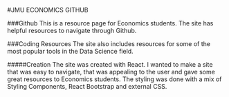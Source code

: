 #JMU ECONOMICS GITHUB

###Github
This is a resource page for Economics students. The site has helpful resources to navigate through Github. 

###Coding Resources
The site also includes resources for some of the most popular tools in the Data Science field.

#####Creation
The site was created with React. I wanted to make a site that was easy to navigate, that was appealing to the user and gave some great resources to Economics students. The styling was done with a mix of Styling Components, React Bootstrap and external CSS.
